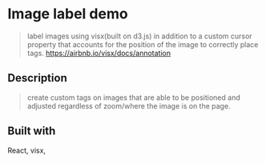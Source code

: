 
# Image label demo
>  label images using visx(built on d3.js) in addition to a custom cursor property that accounts for the position of the image to correctly place tags.
https://airbnb.io/visx/docs/annotation

## Description
> create custom tags on images that are able to be positioned and adjusted regardless of zoom/where the image is on the page. 

## Built with
React, visx,
